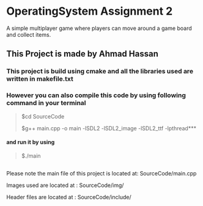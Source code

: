 # OperatingSystem Assignment 2 
A simple multiplayer game where players can move around a game board and collect items.

## This Project  is made by Ahmad Hassan 

### This project is build using cmake and all the libraries used are written in makefile.txt

### However you can also compile this code by using following command in your terminal
> $cd SourceCode
> 
> $g++ main.cpp -o main -lSDL2 -lSDL2_image -lSDL2_ttf -lpthread***

#### and run it by using 
> $./main
## 
Please note the main file of this project is located at: SourceCode/main.cpp

Images used are located at : SourceCode/img/

Header files are located at : SourceCode/include/


